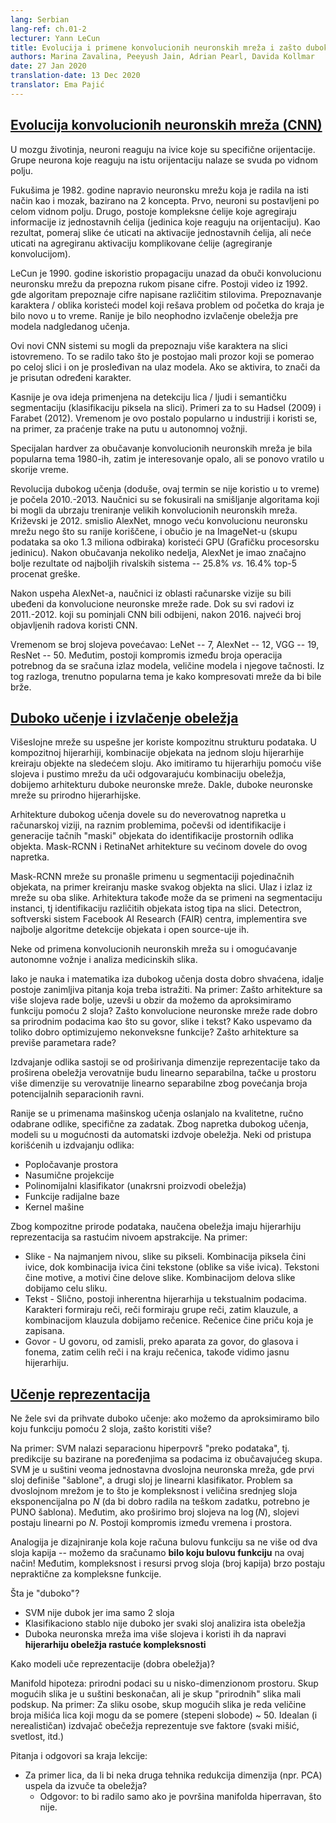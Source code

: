 ```yaml
---
lang: Serbian
lang-ref: ch.01-2
lecturer: Yann LeCun
title: Evolucija i primene konvolucionih neuronskih mreža i zašto duboko učenje?
authors: Marina Zavalina, Peeyush Jain, Adrian Pearl, Davida Kollmar
date: 27 Jan 2020
translation-date: 13 Dec 2020
translator: Ema Pajić
---
```



## [Evolucija konvolucionih neuronskih mreža (CNN)](https://www.youtube.com/watch?v=0bMe_vCZo30&t=2965s)

U mozgu životinja, neuroni reaguju na ivice koje su specifične orijentacije. Grupe neurona koje reaguju na istu orijentaciju nalaze se svuda po vidnom polju.

Fukušima je 1982. godine napravio neuronsku mrežu koja je radila na isti način kao i mozak, bazirano na 2 koncepta. Prvo, neuroni su postavljeni po celom vidnom polju. Drugo, postoje kompleksne ćelije koje agregiraju informacije iz jednostavnih ćelija (jedinica koje reaguju na orijentaciju). Kao rezultat, pomeraj slike će uticati na aktivacije jednostavnih ćelija, ali neće uticati na agregiranu aktivaciju komplikovane ćelije (agregiranje konvolucijom).

LeCun je 1990. godine iskoristio propagaciju unazad da obuči konvolucionu neuronsku mrežu da prepozna rukom pisane cifre. Postoji video iz 1992. gde algoritam prepoznaje cifre napisane različitim stilovima. Prepoznavanje karaktera / oblika koristeći model koji rešava problem od početka do kraja je bilo novo u to vreme. Ranije je bilo neophodno izvlačenje obeležja pre modela nadgledanog učenja.

Ovi novi CNN sistemi su mogli da prepoznaju više karaktera na slici istovremeno. To se radilo tako što je postojao mali prozor koji se pomerao po celoj slici i on je prosleđivan na ulaz modela. Ako se aktivira, to znači da je prisutan određeni karakter.

Kasnije je ova ideja primenjena na detekciju lica / ljudi i semantičku segmentaciju (klasifikaciju piksela na slici). Primeri za to su Hadsel (2009) i Farabet (2012). Vremenom je ovo postalo popularno u industriji i koristi se, na primer, za praćenje trake na putu u autonomnoj vožnji.

Specijalan hardver za obučavanje konvolucionih neuronskih mreža je bila popularna tema 1980-ih, zatim je interesovanje opalo, ali se ponovo vratilo u skorije vreme.

Revolucija dubokog učenja (doduše, ovaj termin se nije koristio u to vreme) je počela 2010.-2013. Naučnici su se fokusirali na smišljanje algoritama koji bi mogli da ubrzaju treniranje velikih konvolucionih neuronskih mreža. Križevski je 2012. smislio AlexNet, mnogo veću konvolucionu neuronsku mrežu nego što su ranije koriščene, i obučio je na ImageNet-u (skupu podataka sa oko 1.3 miliona odbiraka) koristeći GPU (Grafičku procesorsku jedinicu). Nakon obučavanja nekoliko nedelja, AlexNet je imao značajno bolje rezultate od najboljih rivalskih sistema -- 25.8% *vs.* 16.4% top-5 procenat greške.

Nakon uspeha AlexNet-a, naučnici iz oblasti računarske vizije su bili ubeđeni da konvolucione neuronske mreže rade. Dok su svi radovi iz 2011.-2012. koji su pominjali CNN bili odbijeni, nakon 2016. najveći broj objavljenih radova koristi CNN.

Vremenom se broj slojeva povećavao: LeNet -- 7, AlexNet -- 12, VGG -- 19, ResNet -- 50. Međutim, postoji kompromis između broja operacija potrebnog da se sračuna izlaz modela, veličine modela i njegove tačnosti. Iz tog razloga, trenutno popularna tema je kako kompresovati mreže da bi bile brže.



## [Duboko učenje i izvlačenje obeležja](https://www.youtube.com/watch?v=0bMe_vCZo30&t=3955s)

Višeslojne mreže su uspešne jer koriste kompozitnu strukturu podataka. U kompozitnoj hijerarhiji, kombinacije objekata na jednom sloju hijerarhije kreiraju objekte na sledećem sloju. Ako imitiramo tu hijerarhiju pomoću više slojeva i pustimo mrežu da uči odgovarajuću kombinaciju obeležja, dobijemo arhitekturu duboke neuronske mreže. Dakle, duboke neuronske mreže su prirodno hijerarhijske.

Arhitekture dubokog učenja dovele su do neverovatnog napretka u računarskoj viziji, na raznim problemima, počevši od identifikacije i generacije tačnih "maski" objekata do identifikacije prostornih odlika objekta. Mask-RCNN i RetinaNet arhitekture su većinom dovele do ovog napretka.

Mask-RCNN mreže su pronašle primenu u segmentaciji pojedinačnih objekata, na primer kreiranju maske svakog objekta na slici. Ulaz i izlaz iz mreže su oba slike. Arhitektura takođe može da se primeni na segmentaciju instanci, tj identifikaciju različitih objekata istog tipa na slici. Detectron, softverski sistem Facebook AI Research (FAIR) centra, implementira sve najbolje algoritme detekcije objekata i open source-uje ih.

Neke od primena konvolucionih neuronskih mreža su i omogućavanje autonomne vožnje i analiza medicinskih slika.

Iako je nauka i matematika iza dubokog učenja dosta dobro shvaćena, idalje postoje zanimljiva pitanja koja treba istražiti. Na primer: Zašto arhitekture sa više slojeva rade bolje, uzevši u obzir da možemo da aproksimiramo funkciju pomoću 2 sloja? Zašto konvolucione neuronske mreže rade dobro sa prirodnim podacima kao što su govor, slike i tekst? Kako uspevamo da toliko dobro optimizujemo nekonveksne funkcije? Zašto arhitekture sa previše parametara rade?

Izdvajanje odlika sastoji se od proširivanja dimenzije reprezentacije tako da proširena obeležja verovatnije budu linearno separabilna, tačke u prostoru više dimenzije su verovatnije linearno separabilne zbog povećanja broja potencijalnih separacionih ravni.

Ranije se u primenama mašinskog učenja oslanjalo na kvalitetne, ručno odabrane odlike, specifične za zadatak. Zbog napretka dubokog učenja, modeli su u mogućnosti da automatski izdvoje obeležja. Neki od pristupa korišćenih u izdvajanju odlika:

- Popločavanje prostora
- Nasumične projekcije
- Polinomijalni klasifikator (unakrsni proizvodi obeležja)
- Funkcije radijalne baze
- Kernel mašine

Zbog kompozitne prirode podataka, naučena obeležja imaju hijerarhiju reprezentacija sa rastućim nivoem apstrakcije. Na primer:

-  Slike - Na najmanjem nivou, slike su pikseli. Kombinacija piksela čini ivice, dok kombinacija ivica čini tekstone (oblike sa više ivica). Tekstoni čine motive, a motivi čine delove slike. Kombinacijom delova slike dobijamo celu sliku.
-  Tekst - Slično, postoji inherentna hijerarhija u tekstualnim podacima. Karakteri formiraju reči, reči formiraju grupe reči, zatim klauzule, a kombinacijom klauzula dobijamo rečenice. Rečenice čine priču koja je zapisana.
-  Govor - U govoru, od zamisli, preko aparata za govor, do glasova i fonema, zatim celih reči i na kraju rečenica, takođe vidimo jasnu hijerarhiju.



## [Učenje reprezentacija](https://www.youtube.com/watch?v=0bMe_vCZo30&t=4767s)

Ne žele svi da prihvate duboko učenje: ako možemo da aproksimiramo bilo koju funkciju pomoću 2 sloja, zašto koristiti više?

Na primer: SVM nalazi separacionu hiperpovrš "preko podataka", tj. predikcije su bazirane na poređenjima sa podacima iz obučavajućeg skupa. SVM je u suštini veoma jednostavna dvoslojna neuronska mreža, gde prvi sloj definiše "šablone", a drugi sloj je linearni klasifikator. Problem sa dvoslojnom mrežom je to što je kompleksnost i veličina srednjeg sloja eksponencijalna po $N$ (da bi dobro radila na teškom zadatku, potrebno je PUNO šablona). Međutim, ako proširimo broj slojeva na $\log(N)$, slojevi postaju linearni po $N$. Postoji kompromis između vremena i prostora. 

Analogija je dizajniranje kola koje računa bulovu funkciju sa ne više od dva sloja kapija -- možemo da sračunamo **bilo koju bulovu funkciju** na ovaj način! Međutim, kompleksnost i resursi prvog sloja (broj kapija) brzo postaju nepraktične za kompleksne funkcije.

Šta je "duboko"?

- SVM nije dubok jer ima samo 2 sloja
- Klasifikaciono stablo nije duboko jer svaki sloj analizira ista obeležja
- Duboka neuronska mreža ima više slojeva i koristi ih da napravi **hijerarhiju obeležja rastuće kompleksnosti**

Kako modeli uče reprezentacije (dobra obeležja)?

Manifold hipoteza: prirodni podaci su u nisko-dimenzionom prostoru. Skup mogućih slika je u suštini beskonačan, ali je skup "prirodnih" slika mali podskup. Na primer: Za sliku osobe, skup mogućih slika je reda veličine broja mišića lica koji mogu da se pomere (stepeni slobode) ~ 50. Idealan (i nerealističan) izdvajač obečežja reprezentuje sve faktore (svaki mišić, svetlost, itd.)

Pitanja i odgovori sa kraja lekcije:

- Za primer lica, da li bi neka druga tehnika redukcija dimenzija (npr. PCA) uspela da izvuče ta obeležja? 
  - Odgovor: to bi radilo samo ako je površina manifolda hiperravan, što nije.

